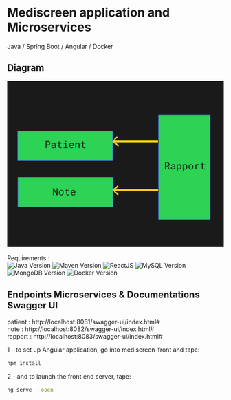 <h1>Mediscreen application and Microservices</h1>


Java / Spring Boot / Angular / Docker


<h2> Diagram </h2>

<p align="center">
  <img alt="diagram" src="diagram.png" />
</p>


Requirements : <br/>
![Java Version](https://img.shields.io/badge/Java-11-red)
![Maven Version](https://img.shields.io/badge/Maven-4.0.0-blue)
![ReactJS](https://img.shields.io/badge/Angular-13.0.1-red)
![MySQL Version](https://img.shields.io/badge/MySQL-8.x-cyan)
![MongoDB Version](https://img.shields.io/badge/MongoDB-4.x-green)
![Docker Version](https://img.shields.io/badge/Docker-20.10.2-cyan)






<h2>Endpoints Microservices & Documentations Swagger UI</h2>

patient : http://localhost:8081/swagger-ui/index.html#
<br/>
note : http://localhost:8082/swagger-ui/index.html#
<br/>
rapport : http://localhost:8083/swagger-ui/index.html#




1 -  to set up Angular application, go into mediscreen-front and tape:

```bash
npm install
```

2 -  and to launch the front end server, tape:

```bash
ng serve --open
```
